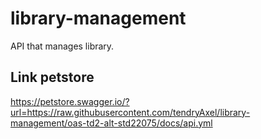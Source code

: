 # library-management
API that manages library.


## Link petstore
https://petstore.swagger.io/?url=https://raw.githubusercontent.com/tendryAxel/library-management/oas-td2-alt-std22075/docs/api.yml